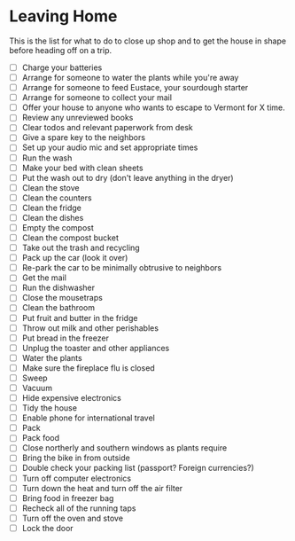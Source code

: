 # Leaving Home

This is the list for what to do to close up shop and to get the house in shape before heading off on a trip.

- [ ] Charge your batteries
- [ ] Arrange for someone to water the plants while you're away
- [ ] Arrange for someone to feed Eustace, your sourdough starter
- [ ] Arrange for someone to collect your mail
- [ ] Offer your house to anyone who wants to escape to Vermont for X time.
- [ ] Review any unreviewed books
- [ ] Clear todos and relevant paperwork from desk
- [ ] Give a spare key to the neighbors
- [ ] Set up your audio mic and set appropriate times
- [ ] Run the wash
- [ ] Make your bed with clean sheets
- [ ] Put the wash out to dry (don't leave anything in the dryer)
- [ ] Clean the stove
- [ ] Clean the counters
- [ ] Clean the fridge
- [ ] Clean the dishes
- [ ] Empty the compost
- [ ] Clean the compost bucket
- [ ] Take out the trash and recycling
- [ ] Pack up the car (look it over)
- [ ] Re-park the car to be minimally obtrusive to neighbors
- [ ] Get the mail
- [ ] Run the dishwasher
- [ ] Close the mousetraps
- [ ] Clean the bathroom
- [ ] Put fruit and butter in the fridge
- [ ] Throw out milk and other perishables
- [ ] Put bread in the freezer
- [ ] Unplug the toaster and other appliances
- [ ] Water the plants
- [ ] Make sure the fireplace flu is closed
- [ ] Sweep
- [ ] Vacuum
- [ ] Hide expensive electronics
- [ ] Tidy the house
- [ ] Enable phone for international travel
- [ ] Pack
- [ ] Pack food
- [ ] Close northerly and southern windows as plants require
- [ ] Bring the bike in from outside
- [ ] Double check your packing list (passport? Foreign currencies?)
- [ ] Turn off computer electronics
- [ ] Turn down the heat and turn off the air filter
- [ ] Bring food in freezer bag
- [ ] Recheck all of the running taps
- [ ] Turn off the oven and stove
- [ ] Lock the door

